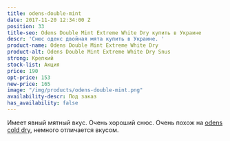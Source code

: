 ```yaml
---
title: odens-double-mint
date: 2017-11-20 12:34:00 Z
position: 33
title-seo: Odens Double Mint Extreme White Dry купить в Украине
descr: 'Снюс оденс двойная мята купить в Украине. '
product-name: Odens Double Mint Extreme White Dry
product-alt: Odens Double Mint Extreme White Dry Snus
strong: Крепкий
stock-list: Акция
price: 190
opt-price: 153
new-price: 165
image: "/img/products/odens-double-mint.png"
availability-descr: Под заказ
has_availability: false
---
```


Имеет явный мятный вкус. Очень хороший снюс. Очень похож на [odens cold dry](/odens-cold-dry), немного отличается вкусом.